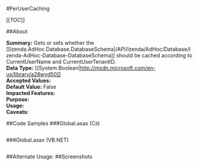 #PerUserCaching

[[_TOC_]]

##About

**Summary:** Gets or sets whether the [[Izenda.AdHoc.Database.DatabaseSchema|/API/Izenda/AdHoc/Database/Izenda-AdHoc-Database-DatabaseSchema]] should be cached according to CurrentUserName and CurrentUserTenantID.  
**Data Type:** [[System.Boolean|http://msdn.microsoft.com/en-us/library/a28wyd50]]  
**Accepted Values:**   
**Default Value:** False  
**Impacted Features:**   
**Purpose:**   
**Usage:**   
**Caveats:**   

##Code Samples
###Global.asax (C♯)

```csharp
```

###Global.asax (VB.NET)

```visualbasic
```
##Alternate Usage: 
##Screenshots
